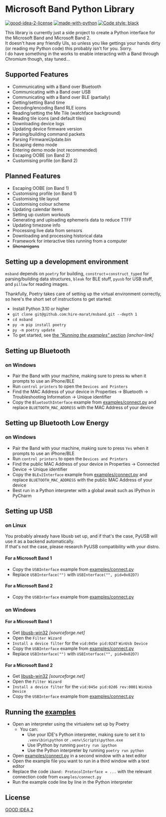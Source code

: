 # Microsoft Band Python Library

[![good-idea-2-license](https://img.shields.io/badge/license-GOOD%20IDEA%202-lightgrey?style=plastic)](#)
[![made-with-python](https://img.shields.io/badge/made%20with-Python-yellow?style=plastic)](https://www.python.org/)
[![Code style: black](https://img.shields.io/badge/code%20style-black-000000.svg?style=plastic)](https://github.com/psf/black)

This library is currently just a side project to create a Python interface for the Microsoft Band and Microsoft Band 2.  
It doesn't have any friendly UIs, so unless you like gettings your hands dirty (or reading my Python code) this probably isn't for you. Sorry.  
I do have something in the works to enable interacting with a Band through Chromium though, stay tuned...

## Supported Features
* Communicating with a Band over Bluetooth
* Communicating with a Band over USB
* Communicating with a Band over BLE (partially)
* Getting/setting Band time
* Decoding/encoding Band RLE icons
* Reading/setting the Me Tile (watchface background)
* Reading tile icons (and default tiles)
* Downloading device logs
* Updating device firmware version
* Parsing/building command packets
* Parsing FirmwareUpdate.bin
* Escaping demo mode
* Entering demo mode (not recommended)
* Escaping OOBE (on Band 2)
* Customising profile (on Band 2)

## Planned Features
* Escaping OOBE (on Band 1)
* Customising profile (on Band 1)
* Customising tile layout
* Customising colour scheme
* Updating calendar items
* Setting up custom workouts
* Generating and uploading ephemeris data to reduce TTFF
* Updating timezone info
* Processing live data from sensors
* Downloading and processing historical data
* Framework for interactive tiles running from a computer
* ~~Shenanigans~~

## Setting up a development environment
`msband` depends on `poetry` for building, `construct`+`construct_typed` for parsing/building data structures, `bleak` for BLE stuff, `pyusb` for USB stuff, and `pillow` for reading images.  

Thankfully, Poetry takes care of setting up the virtual environment correctly, so here's the short set of instructions to get started:

* Install Python 3.10 or higher
* `git clone git@github.com:hire-marat/msband.git --depth 1`
* `cd msband`
* `py -m pip install poetry`
* `py -m poetry update`
* To get started, see [the *"Running the examples"* section](#Running-the-examples) *[anchor-link]*

## Setting up Bluetooth
### on Windows
* Pair the Band with your machine, making sure to press `No` when it prompts to use an iPhone/BLE
* Run `control printers` to open the `Devices and Printers`
* Find the MAC Address of your device in Properties -> Bluetooth -> Troubleshooting Information -> Unique identifier
* Copy the `BluetoothInterface` example from [examples/connect.py](examples/connect.py) and replace `BLUETOOTH_MAC_ADDRESS` with the MAC Address of your device

## Setting up Bluetooth Low Energy
### on Windows
* Pair the Band with your machine, making sure to press `Yes` when it prompts to use an iPhone/BLE
* Run `control printers` to open the `Devices and Printers`
* Find the public MAC Address of your device in Properties -> Connected Device -> Unique identifier
* Copy the `BLEv2Interface` example from [examples/connect.py](examples/connect.py) and replace `BLUETOOTH_MAC_ADDRESS` with the public MAC Address of your device
* Best run in a Python interpreter with a global await such as IPython in PyCharm

## Setting up USB
### on Linux
You probably already have libusb set up, and if that's the case, PyUSB will use it as a backend automatically.  
If that's not the case, please research PyUSB compatibility with your distro.
#### For a Microsoft Band 1
* Copy the `USBInterface` example from [examples/connect.py](examples/connect.py)
* Replace `USBInterface("")` with `USBInterface("", pid=0x02D7)`
#### For a Microsoft Band 2
* Copy the `USBInterface` example from [examples/connect.py](examples/connect.py)
### on Windows
#### For a Microsoft Band 1
* Get [libusb-win32](//sourceforge.net/projects/libusb-win32/) *[sourceforge.net]*
* Open the `Filter Wizard`
* `Install a device filter` for the `vid:045e pid:02d7` `WinUsb Device`
* Copy the `USBInterface` example from [examples/connect.py](examples/connect.py)
* Replace `USBInterface("")` with `USBInterface("", pid=0x02D7)`
#### For a Microsoft Band 2
* Get [libusb-win32](//sourceforge.net/projects/libusb-win32/) *[sourceforge.net]*
* Open the `Filter Wizard`
* `Install a device filter` for the `vid:045e pid:02d6 rev:0001` `WinUsb Device`
* Copy the `USBInterface` example from [examples/connect.py](examples/connect.py)

## Running the [examples](examples)
* Open an interpreter using the virtualenv set up by Poetry
  * You can:
    * Use your IDE's Python interpreter, making sure to set it to `.venv\bin\python` or `.venv\Scripts\python.exe`
    * Use IPython by running `poetry run ipython`
    * Use the Python interpreter by running `poetry run python`
* Open [examples/connect.py](examples/connect.py) in a second window with a text editor
* Open the example file you want to run in a third window with a text editor
* Replace the code `iband: ProtocolInterface = ...` with the relevant connection code from `examples/connect.py`
* Run the example code line by line in the Python interpreter

## License
[GOOD IDEA 2](LICENSE)
